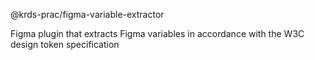 @krds-prac/figma-variable-extractor

Figma plugin that extracts Figma variables in accordance with the W3C design token specification